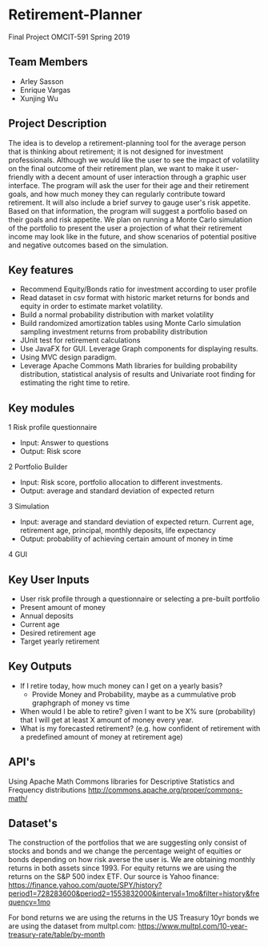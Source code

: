 # Retirement-Planner
Final Project OMCIT-591 Spring 2019

## Team Members
* Arley Sasson
* Enrique Vargas
* Xunjing Wu


## Project Description
The idea is to develop a retirement-planning tool for the average person that is thinking about retirement; it is not designed for investment professionals. Although we would like the user to see the impact of volatility on the final outcome of their retirement plan, we want to make it user-friendly with a decent amount of user interaction through a graphic user interface.
The program will ask the user for their age and their retirement goals, and how much money they can regularly contribute toward retirement. It will also include a brief survey to gauge user's risk appetite. Based on that information, the program will suggest a portfolio based on their goals and risk appetite. We plan on running a Monte Carlo simulation of the portfolio to present the user a projection of what their retirement income may look like in the future, and show scenarios of potential positive and negative outcomes based on the simulation.

## Key features
  * Recommend Equity/Bonds ratio for investment according to user profile
  * Read dataset in csv format with historic market returns for bonds and equity in order to estimate market volatility.
  * Build a normal probability distribution with market volatility 
  * Build randomized amortization tables using Monte Carlo simulation sampling investment returns from probability distribution
  * JUnit test for retirement calculations
  * Use JavaFX for GUI.  Leverage Graph components for displaying results.  
  * Using MVC design paradigm.
  * Leverage Apache Commons Math libraries for building probability distribution, statistical analysis of results and Univariate root finding for estimating the right time to retire.

## Key modules
1 Risk profile questionnaire
  * Input: Answer to questions
  * Output: Risk score
  
2 Portfolio Builder
  * Input: Risk score, portfolio allocation to different investments.
  * Output: average and standard deviation of expected return
  
3 Simulation
  * Input: average and standard deviation of expected return.  Current age, retirement age, principal, monthly deposits, life expectancy
  * Output: probability of achieving certain amount of money in time
  
4 GUI

## Key User Inputs
* User risk profile through a questionnaire or selecting a pre-built portfolio
* Present amount of money
* Annual deposits
* Current age
* Desired retirement age
* Target yearly retirement

## Key Outputs
* If I retire today, how much money can I get on a yearly basis?
  * Provide Money and Probability, maybe as a cummulative prob graphgraph of money vs time
* When would I be able to retire? given I want to be X% sure (probability) that I will get at least X amount of money every year.
* What is my forecasted retirement? (e.g. how confident of retirement with a predefined amount of money at retirement age)

## API's
Using Apache Math Commons libraries for Descriptive Statistics and Frequency distributions
http://commons.apache.org/proper/commons-math/

## Dataset's
The construction of the portfolios that we are suggesting only consist of stocks and bonds and we change the percentage weight of 
equities or bonds depending on how risk averse the user is. We are obtaining monthly returns in both assets since 1993. 
For equity returns we are using the returns on the S&P 500  index ETF. Our source is Yahoo finance:
https://finance.yahoo.com/quote/SPY/history?period1=728283600&period2=1553832000&interval=1mo&filter=history&frequency=1mo  

For bond returns we are using the returns in the US Treasury 10yr bonds we are using the dataset from multpl.com:
https://www.multpl.com/10-year-treasury-rate/table/by-month


